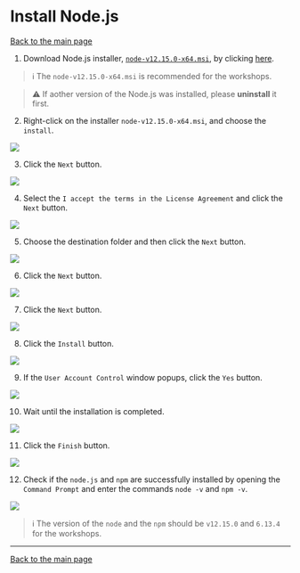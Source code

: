 # Install Node.js

[Back to the main page](https://github.com/drsanti/shared)

1. Download Node.js installer, [`node-v12.15.0-x64.msi`](https://nodejs.org/dist/v12.15.0/node-v12.15.0-x64.msi), by clicking [here](https://nodejs.org/dist/v12.15.0/node-v12.15.0-x64.msi).

>:information_source: The `node-v12.15.0-x64.msi` is recommended for the workshops.

>:warning: If aother version of the Node.js was installed, please **uninstall** it first.

2. Right-click on the installer `node-v12.15.0-x64.msi`, and choose the `install`.

![](images/02_install.png)

3. Click the `Next` button.

![](images/03_welcome.png)

4. Select the `I accept the terms in the License Agreement` and click the `Next` button.

![](images/04_accept.png)

5. Choose the destination folder and then click the `Next` button.

![](images/05_dir.png)

6. Click the `Next` button.

![](images/06_custom.png)

7. Click the `Next` button.

![](images/07_tools.png)

8. Click the `Install` button.

![](images/08_ready.png)

9. If the `User Account Control` window popups, click the `Yes` button.

![](images/09_uac.png)

10. Wait until the installation is completed.

![](images/10_installing.png)

11. Click the `Finish` button.

![](images/11_finish.png)

12. Check if the `node.js` and `npm` are successfully installed by opening the `Command Prompt` and enter the commands `node -v` and `npm -v`.

![](images/12_check.png)

>:information_source: The version of the `node` and the `npm` should be `v12.15.0` and `6.13.4` for the workshops.

---

[Back to the main page](https://github.com/drsanti/shared)
